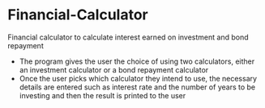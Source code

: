 # Financial-Calculator
Financial calculator to calculate interest earned on investment and bond repayment
- The program gives the user the choice of using two calculators, either an investment calculator or a bond repayment calculator
- Once the user picks which calculator they intend to use, the necessary details are entered such as interest rate and the number of years to be investing and then the result is printed to the user
  

